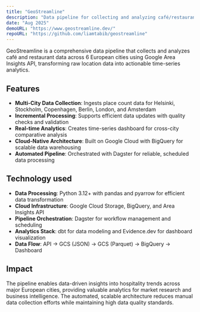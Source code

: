 ```yaml
---
title: "GeoStreamline"
description: "Data pipeline for collecting and analyzing café/restaurant data across European cities"
date: "Aug 2025"
demoURL: "https://www.geostreamline.dev/"
repoURL: "https://github.com/liamtabib/geostreamline"
---
```


GeoStreamline is a comprehensive data pipeline that collects and analyzes café and restaurant data across 6 European cities using Google Area Insights API, transforming raw location data into actionable time-series analytics.

## Features

- **Multi-City Data Collection**: Ingests place count data for Helsinki, Stockholm, Copenhagen, Berlin, London, and Amsterdam
- **Incremental Processing**: Supports efficient data updates with quality checks and validation
- **Real-time Analytics**: Creates time-series dashboard for cross-city comparative analysis
- **Cloud-Native Architecture**: Built on Google Cloud with BigQuery for scalable data warehousing
- **Automated Pipeline**: Orchestrated with Dagster for reliable, scheduled data processing

## Technology used

- **Data Processing**: Python 3.12+ with pandas and pyarrow for efficient data transformation
- **Cloud Infrastructure**: Google Cloud Storage, BigQuery, and Area Insights API
- **Pipeline Orchestration**: Dagster for workflow management and scheduling
- **Analytics Stack**: dbt for data modeling and Evidence.dev for dashboard visualization
- **Data Flow**: API → GCS (JSON) → GCS (Parquet) → BigQuery → Dashboard

## Impact

The pipeline enables data-driven insights into hospitality trends across major European cities, providing valuable analytics for market research and business intelligence. The automated, scalable architecture reduces manual data collection efforts while maintaining high data quality standards.